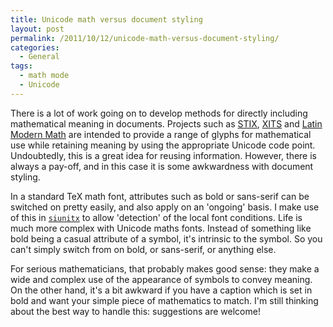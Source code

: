 ```yaml
---
title: Unicode math versus document styling
layout: post
permalink: /2011/10/12/unicode-math-versus-document-styling/
categories:
  - General
tags:
  - math mode
  - Unicode
---
```

There is a lot of work going on to develop methods for directly including mathematical meaning in documents. Projects such as [STIX](http://www.stixfonts.org/), [XITS](https://github.com/khaledhosny/xits-math) and [Latin Modern Math](http://www.gust.org.pl/projects/e-foundry/lm-math) are intended to provide a range of glyphs for mathematical use while retaining meaning by using the appropriate Unicode code point. Undoubtedly, this is a great idea for reusing information. However, there is always a pay-off, and in this case it is some awkwardness with document styling.

In a standard TeX math font, attributes such as bold or sans-serif can be switched on pretty easily, and also apply on an 'ongoing' basis. I make use of this in [`siunitx`](https://ctan.org/pkg/siunitx) to allow 'detection' of the local font conditions. Life is much more complex with Unicode maths fonts. Instead of something like bold being a casual attribute of a symbol, it's intrinsic to the symbol. So you can't simply switch from on bold, or sans-serif, or anything else.

For serious mathematicians, that probably makes good sense: they make a wide and complex use of the appearance of symbols to convey meaning. On the other hand, it's a bit awkward if you have a caption which is set in bold and want your simple piece of mathematics to match. I'm still thinking about the best way to handle this: suggestions are welcome!
